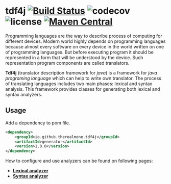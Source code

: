 # tdf4j [![Build Status](https://travis-ci.com/therealmonE/tdf4j.svg?branch=master)](https://travis-ci.com/therealmonE/tdf4j) ![codecov](https://codecov.io/gh/therealmonE/tdf4j/branch/master/graphs/badge.svg) ![license](https://img.shields.io/github/license/therealmone/tdf4j.svg) [![Maven Central](https://img.shields.io/maven-central/v/io.github.therealmone.tdf4j/tdf4j.svg?label=Maven%20Central)](https://search.maven.org/search?q=g:%22io.github.therealmone.tdf4j%22%20AND%20a:%22tdf4j%22)
Programming languages are the way to describe process of
computing for different devices. Modern world highly 
depends on programming languages because almost every
software on every device in the world written on one of
programming languages. But before executing program
it should be represented in a form that will be understood
by the device. Such representation program components
are called translators.

**Tdf4j** (translator description framework for _java_) is a 
framework for _java programing language_ which can help 
to write own translator. The process of translating 
languages includes two main phases: lexical and syntax
analysis. This framework provides classes for generating
both lexical and syntax analyzers.

## Usage
Add a dependency to pom file.
```xml
<dependency>
    <groupId>io.github.therealmone.tdf4j</groupId>
    <artifactId>generator</artifactId>
    <version>1.0.0</version>
</dependency>
```

How to configure and use analyzers can be found on following pages:
+ [**Lexical analyzer**](https://github.com/therealmonE/tdf4j/tree/master/lexer)
+ [**Syntax analyzer**](https://github.com/therealmonE/tdf4j/tree/master/parser)
